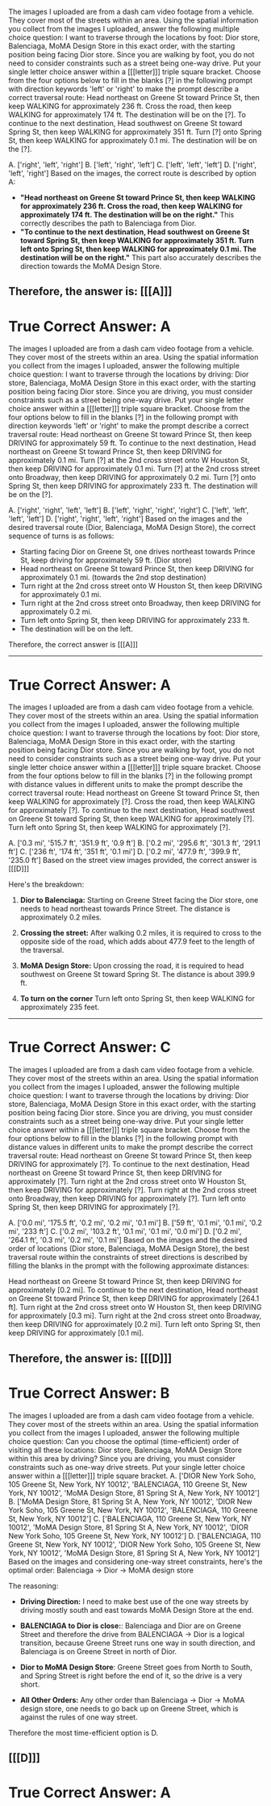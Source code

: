 
The images I uploaded are from a dash cam video footage from a vehicle. They cover most of the streets within an area. Using the spatial information you collect from the images I uploaded, answer the following multiple choice question:
I want to traverse through the locations by foot: Dior store, Balenciaga, MoMA Design Store in this exact order, with the starting position being facing Dior store. Since you are walking by foot, you do not need to consider constraints such as a street being one-way drive.
Put your single letter choice answer within a [[[letter]]] triple square bracket.
Choose from the four options below to fill in the blanks [?] in the following prompt with direction keywords 'left' or 'right' to make the prompt describe a correct traversal route:
Head northeast on Greene St toward Prince St, then keep WALKING for approximately 236 ft.
Cross the road, then keep WALKING for approximately 174 ft.
The destination will be on the [?].
To continue to the next destination, Head southwest on Greene St toward Spring St, then keep WALKING for approximately 351 ft.
Turn [?] onto Spring St, then keep WALKING for approximately 0.1 mi.
The destination will be on the [?].

A. ['right', 'left', 'right']      B. ['left', 'right', 'left']
C. ['left', 'left', 'left']      D. ['right', 'left', 'right']
Based on the images, the correct route is described by option A:

*   **"Head northeast on Greene St toward Prince St, then keep WALKING for approximately 236 ft. Cross the road, then keep WALKING for approximately 174 ft. The destination will be on the right."** This correctly describes the path to Balenciaga from Dior.
*   **"To continue to the next destination, Head southwest on Greene St toward Spring St, then keep WALKING for approximately 351 ft. Turn left onto Spring St, then keep WALKING for approximately 0.1 mi. The destination will be on the right."** This part also accurately describes the direction towards the MoMA Design Store.

Therefore, the answer is: [[[A]]]
----------
True Correct Answer: A
==========

The images I uploaded are from a dash cam video footage from a vehicle. They cover most of the streets within an area. Using the spatial information you collect from the images I uploaded, answer the following multiple choice question:
I want to traverse through the locations by driving: Dior store, Balenciaga, MoMA Design Store in this exact order, with the starting position being facing Dior store. Since you are driving, you must consider constraints such as a street being one-way drive.
Put your single letter choice answer within a [[[letter]]] triple square bracket.
Choose from the four options below to fill in the blanks [?] in the following prompt with direction keywords 'left' or 'right' to make the prompt describe a correct traversal route:
Head northeast on Greene St toward Prince St, then keep DRIVING for approximately 59 ft.
To continue to the next destination, Head northeast on Greene St toward Prince St, then keep DRIVING for approximately 0.1 mi.
Turn [?] at the 2nd cross street onto W Houston St, then keep DRIVING for approximately 0.1 mi.
Turn [?] at the 2nd cross street onto Broadway, then keep DRIVING for approximately 0.2 mi.
Turn [?] onto Spring St, then keep DRIVING for approximately 233 ft.
The destination will be on the [?].

A. ['right', 'right', 'left', 'left']      B. ['left', 'right', 'right', 'right']
C. ['left', 'left', 'left', 'left']      D. ['right', 'right', 'left', 'right']
Based on the images and the desired traversal route (Dior, Balenciaga, MoMA Design Store), the correct sequence of turns is as follows:

*   Starting facing Dior on Greene St, one drives northeast towards Prince St, keep driving for approximately 59 ft. (Dior store)
*   Head northeast on Greene St toward Prince St, then keep DRIVING for approximately 0.1 mi. (towards the 2nd stop destination)
*   Turn right at the 2nd cross street onto W Houston St, then keep DRIVING for approximately 0.1 mi.
*   Turn right at the 2nd cross street onto Broadway, then keep DRIVING for approximately 0.2 mi.
*   Turn left onto Spring St, then keep DRIVING for approximately 233 ft.
*   The destination will be on the left.

Therefore, the correct answer is [[[A]]]

----------
True Correct Answer: A
==========

The images I uploaded are from a dash cam video footage from a vehicle. They cover most of the streets within an area. Using the spatial information you collect from the images I uploaded, answer the following multiple choice question:
I want to traverse through the locations by foot: Dior store, Balenciaga, MoMA Design Store in this exact order, with the starting position being facing Dior store. Since you are walking by foot, you do not need to consider constraints such as a street being one-way drive.
Put your single letter choice answer within a [[[letter]]] triple square bracket.
Choose from the four options below to fill in the blanks [?] in the following prompt with distance values in different units to make the prompt describe the correct traversal route:
Head northeast on Greene St toward Prince St, then keep WALKING for approximately [?]. 
Cross the road, then keep WALKING for approximately [?]. 
To continue to the next destination, Head southwest on Greene St toward Spring St, then keep WALKING for approximately [?]. 
Turn left onto Spring St, then keep WALKING for approximately [?]. 

A. ['0.3 mi', '515.7 ft', '351.9 ft', '0.9 ft']      B. ['0.2 mi', '295.6 ft', '301.3 ft', '291.1 ft']
C. ['236 ft', '174 ft', '351 ft', '0.1 mi']      D. ['0.2 mi', '477.9 ft', '399.9 ft', '235.0 ft']
Based on the street view images provided, the correct answer is [[[D]]]

Here's the breakdown:

1.  **Dior to Balenciaga:** Starting on Greene Street facing the Dior store, one needs to head northeast towards Prince Street. The distance is approximately 0.2 miles.

2.  **Crossing the street:** After walking 0.2 miles, it is required to cross to the opposite side of the road, which adds about 477.9 feet to the length of the traversal.

3.  **MoMA Design Store:** Upon crossing the road, it is required to head southwest on Greene St toward Spring St. The distance is about 399.9 ft.

4.  **To turn on the corner** Turn left onto Spring St, then keep WALKING for approximately 235 feet.
----------
True Correct Answer: C
==========

The images I uploaded are from a dash cam video footage from a vehicle. They cover most of the streets within an area. Using the spatial information you collect from the images I uploaded, answer the following multiple choice question:
I want to traverse through the locations by driving: Dior store, Balenciaga, MoMA Design Store in this exact order, with the starting position being facing Dior store. Since you are driving, you must consider constraints such as a street being one-way drive.
Put your single letter choice answer within a [[[letter]]] triple square bracket.
Choose from the four options below to fill in the blanks [?] in the following prompt with distance values in different units to make the prompt describe the correct traversal route:
Head northeast on Greene St toward Prince St, then keep DRIVING for approximately [?]. 
To continue to the next destination, Head northeast on Greene St toward Prince St, then keep DRIVING for approximately [?]. 
Turn right at the 2nd cross street onto W Houston St, then keep DRIVING for approximately [?]. 
Turn right at the 2nd cross street onto Broadway, then keep DRIVING for approximately [?]. 
Turn left onto Spring St, then keep DRIVING for approximately [?]. 

A. ['0.0 mi', '175.5 ft', '0.2 mi', '0.2 mi', '0.1 mi']      B. ['59 ft', '0.1 mi', '0.1 mi', '0.2 mi', '233 ft']
C. ['0.2 mi', '103.2 ft', '0.1 mi', '0.1 mi', '0.0 mi']      D. ['0.2 mi', '264.1 ft', '0.3 mi', '0.2 mi', '0.1 mi']
Based on the images and the desired order of locations (Dior store, Balenciaga, MoMA Design Store), the best traversal route within the constraints of street directions is described by filling the blanks in the prompt with the following approximate distances:

Head northeast on Greene St toward Prince St, then keep DRIVING for approximately [0.2 mi]. 
To continue to the next destination, Head northeast on Greene St toward Prince St, then keep DRIVING for approximately [264.1 ft]. 
Turn right at the 2nd cross street onto W Houston St, then keep DRIVING for approximately [0.3 mi]. 
Turn right at the 2nd cross street onto Broadway, then keep DRIVING for approximately [0.2 mi]. 
Turn left onto Spring St, then keep DRIVING for approximately [0.1 mi]. 

Therefore, the answer is: [[[D]]]
----------
True Correct Answer: B
==========

The images I uploaded are from a dash cam video footage from a vehicle. They cover most of the streets within an area. Using the spatial information you collect from the images I uploaded, answer the following multiple choice question:
Can you choose the optimal (time-efficient) order of visiting all these locations: Dior store, Balenciaga, MoMA Design Store within this area by driving? Since you are driving, you must consider constraints such as one-way drive streets.
Put your single letter choice answer within a [[[letter]]] triple square bracket.
A. ['DIOR New York Soho, 105 Greene St, New York, NY 10012', 'BALENCIAGA, 110 Greene St, New York, NY 10012', 'MoMA Design Store, 81 Spring St A, New York, NY 10012']      B. ['MoMA Design Store, 81 Spring St A, New York, NY 10012', 'DIOR New York Soho, 105 Greene St, New York, NY 10012', 'BALENCIAGA, 110 Greene St, New York, NY 10012']
C. ['BALENCIAGA, 110 Greene St, New York, NY 10012', 'MoMA Design Store, 81 Spring St A, New York, NY 10012', 'DIOR New York Soho, 105 Greene St, New York, NY 10012']      D. ['BALENCIAGA, 110 Greene St, New York, NY 10012', 'DIOR New York Soho, 105 Greene St, New York, NY 10012', 'MoMA Design Store, 81 Spring St A, New York, NY 10012']
Based on the images and considering one-way street constraints, here's the optimal order: Balenciaga -> Dior -> MoMA design store

The reasoning:

*   **Driving Direction:** I need to make best use of the one way streets by driving mostly south and east towards MoMA Design Store at the end.

*   **BALENCIAGA to Dior is close:**: Balenciaga and Dior are on Greene Street and therefore the drive from BALENCIAGA -> Dior is a logical transition, because Greene Street runs one way in south direction, and Balenciaga is on Greene Street in north of Dior.
*   **Dior to MoMA Design Store**: Greene Street goes from North to South, and Spring Street is right before the end of it, so the drive is a very short.

*   **All Other Orders:** Any other order than Balenciaga -> Dior -> MoMA design store, one needs to go back up on Greene Street, which is against the rules of one way street.

Therefore the most time-efficient option is D.

[[[D]]]
----------
True Correct Answer: A
==========
